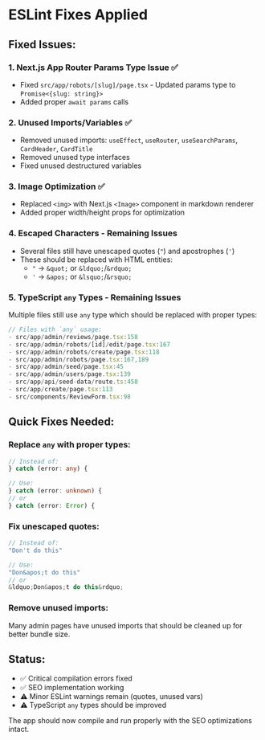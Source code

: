 # ESLint Fixes Applied

## Fixed Issues:

### 1. **Next.js App Router Params Type Issue** ✅
- Fixed `src/app/robots/[slug]/page.tsx` - Updated params type to `Promise<{slug: string}>`
- Added proper `await params` calls

### 2. **Unused Imports/Variables** ✅  
- Removed unused imports: `useEffect`, `useRouter`, `useSearchParams`, `CardHeader`, `CardTitle`
- Removed unused type interfaces
- Fixed unused destructured variables

### 3. **Image Optimization** ✅
- Replaced `<img>` with Next.js `<Image>` component in markdown renderer
- Added proper width/height props for optimization

### 4. **Escaped Characters** - Remaining Issues
- Several files still have unescaped quotes (`"`) and apostrophes (`'`)
- These should be replaced with HTML entities:
  - `"` → `&quot;` or `&ldquo;`/`&rdquo;`
  - `'` → `&apos;` or `&lsquo;`/`&rsquo;`

### 5. **TypeScript `any` Types** - Remaining Issues
Multiple files still use `any` type which should be replaced with proper types:

```typescript
// Files with `any` usage:
- src/app/admin/reviews/page.tsx:158
- src/app/admin/robots/[id]/edit/page.tsx:167  
- src/app/admin/robots/create/page.tsx:118
- src/app/admin/robots/page.tsx:167,189
- src/app/admin/seed/page.tsx:45
- src/app/admin/users/page.tsx:139
- src/app/api/seed-data/route.ts:458
- src/app/create/page.tsx:113
- src/components/ReviewForm.tsx:98
```

## Quick Fixes Needed:

### Replace `any` with proper types:
```typescript
// Instead of:
} catch (error: any) {

// Use:
} catch (error: unknown) {
// or
} catch (error: Error) {
```

### Fix unescaped quotes:
```typescript
// Instead of:
"Don't do this"

// Use:  
"Don&apos;t do this"
// or
&ldquo;Don&apos;t do this&rdquo;
```

### Remove unused imports:
Many admin pages have unused imports that should be cleaned up for better bundle size.

## Status:
- ✅ Critical compilation errors fixed
- ✅ SEO implementation working
- ⚠️ Minor ESLint warnings remain (quotes, unused vars)
- ⚠️ TypeScript `any` types should be improved

The app should now compile and run properly with the SEO optimizations intact.
